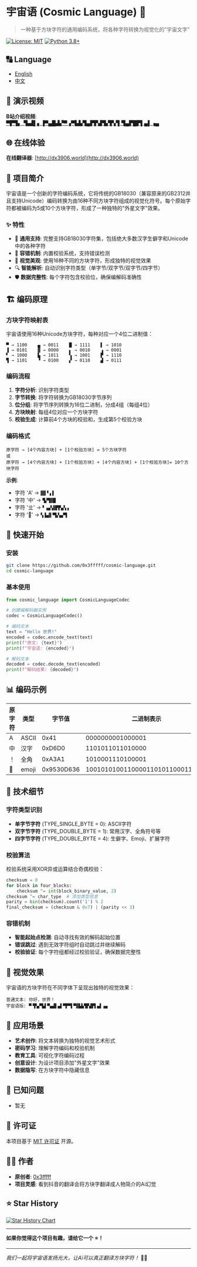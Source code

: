 # 宇宙语 (Cosmic Language) 🌌

> 一种基于方块字符的通用编码系统，将各种字符转换为视觉化的"宇宙文字"

[![License: MIT](https://img.shields.io/badge/License-MIT-yellow.svg)](https://opensource.org/licenses/MIT)
[![Python 3.8+](https://img.shields.io/badge/python-3.8+-blue.svg)](https://www.python.org/downloads/)

## 🔠 Language
- [English](README.EN.md)
- [中文](README.md)

## 🎥 演示视频

**B站介绍视频**: [▀▛▜▖▝▙▟▌▖▐▀▄█▟▞▀▗▀▙▙▜▄▛▛▟▜▞▛▞▌▜▄▛█▛▌▄▌▗▄](https://www.bilibili.com/video/BV1mMhizrE7h)

## 🌐 在线体验

**在线翻译器**: [http://dx3906.world](http://dx3906.world)

## 📖 项目简介

宇宙语是一个创新的字符编码系统，它将传统的GB18030（兼容原来的GB2312并且支持Unicode）编码转换为由16种不同方块字符组成的视觉化符号。每个原始字符都被编码为5或10个方块字符，形成了一种独特的"外星文字"效果。

### ✨ 特性

- 🎯 **通用支持**: 完整支持GB18030字符集，包括绝大多数汉字生僻字和Unicode中的各种字符
- 🔧 **容错机制**: 内置校验系统，支持错误检测
- 🎨 **视觉美观**: 使用16种不同的方块字符，形成独特的视觉效果
- 🔍 **智能解析**: 自动识别字符类型（单字节/双字节/双字节/四字节）
- 🛡️ **数据完整性**: 每个字符包含校验位，确保编解码准确性

## 🏗️ 编码原理

### 方块字符映射表

宇宙语使用16种Unicode方块字符，每种对应一个4位二进制值：

```
▀ → 1100    ▄ → 0011    █ → 1111    ▌ → 1010
▐ → 0101    ▓ → 0000    ▖ → 0010    ▗ → 0001
▘ → 1000    ▙ → 1011    ▚ → 1001    ▛ → 1110
▜ → 1101    ▝ → 0100    ▞ → 0110    ▟ → 0111
```

### 编码流程

1. **字符分析**: 识别字符类型
2. **字节转换**: 将字符转换为GB18030字节序列
3. **位分组**: 将字节序列转换为16位二进制，分成4组（每组4位）
4. **方块映射**: 每组4位对应一个方块字符
5. **校验生成**: 计算前4个方块的校验和，生成第5个校验方块

### 编码格式

```
原字符 → [4个内容方块] + [1个校验方块] = 5个方块字符
或
原字符 → [4个内容方块] + [1个校验方块] + [4个内容方块] + [1个校验方块]= 10个方块字符
```

**示例**:
- 字符 'A' → `▓▓▝▗▐`
- 字符 '中' → `▜▞▜▓█`
- 字符 '㐀' → `▘▗▄▚▓▛▛▄▚▗`
- 字符 '🥰' → `▚▐▄▓▝▜▞▄▞▜`


## 🚀 快速开始

### 安装

```bash
git clone https://github.com/0x3fffff/cosmic-language.git
cd cosmic-language
```

### 基本使用

```python
from cosmic_language import CosmicLanguageCodec

# 创建编解码器实例
codec = CosmicLanguageCodec()

# 编码文本
text = "Hello 世界!"
encoded = codec.encode_text(text)
print(f"原文: {text}")
print(f"宇宙语: {encoded}")

# 解码文本
decoded = codec.decode_text(encoded)
print(f"解码结果: {decoded}")
```


## 📊 编码示例

| 原字符 | 类型 | 字节值 | 二进制表示 | 宇宙语编码 |
|--------|------|--------|------------|------------|
| A | ASCII | 0x41 | 0000000001000001 | ▓▓▝▗▐ |
| 中 | 汉字 | 0xD6D0 | 1101011011010000 | ▜▞▜▓█ |
| ！ | 全角 | 0xA3A1 | 1010001110100001 | ▌▄▌▗▄ |
| 🥰 | emoji | 0x9530D636 | 10010101001100001101011000110110 | ▚▐▄▓▝▜▞▄▞▜ |

## 🔧 技术细节

### 字符类型识别

- **单字节字符** (TYPE_SINGLE_BYTE = 0): ASCII字符
- **双字节字符** (TYPE_DOUBLE_BYTE = 1): 常用汉字、全角符号等
- **四字节字符** (TYPE_DOUBLE_BYTE = 4): 生僻字、Emoji、扩展字符

### 校验算法

校验系统采用XOR异或运算结合奇偶校验：

```python
checksum = 0
for block in four_blocks:
    checksum ^= int(block_binary_value, 2)
checksum ^= char_type  # 添加类型信息
parity = bin(checksum).count('1') % 2
final_checksum = (checksum & 0x7) | (parity << 3)
```

### 容错机制

- **智能起始点检测**: 自动寻找有效的解码起始位置
- **错误跳过**: 遇到无效字符组时自动跳过并继续解码
- **校验验证**: 每个字符组都经过校验验证，确保数据完整性

## 🎨 视觉效果

宇宙语的方块字符在不同字体下呈现出独特的视觉效果：

```
普通文本: 你好，世界！
宇宙语版: ▀▝▛▄▀▙▌▀▄▟▌▄▌▀▛▀▌▀▓▙▙▜▛▟▛▌▄▌▗▄
```


## 🌟 应用场景

- **艺术创作**: 将文本转换为独特的视觉艺术形式
- **密码学习**: 理解字符编码和校验机制
- **教育工具**: 可视化字符编码过程
- **创意设计**: 为设计项目添加"外星文字"效果
- **数据隐写**: 在方块字符中隐藏信息


## 🐛 已知问题

- 暂无


## 📜 许可证

本项目基于 [MIT 许可证](LICENSE) 开源。

## 👨‍💻 作者

- **原创者**: [0x3fffff]([https://example.com/encoding-principles](http://ox3fffff.cn/))
- **项目灵感**: 看到抖音的翻译会将方块字翻译成人物简介的Ai幻觉

## ⭐️ Star History

[![Star History Chart](https://api.star-history.com/svg?repos=0x3fffff/cosmic-language&type=Date)](https://www.star-history.com/#0x3fffff/cosmic-language&Date)

---

**如果你觉得这个项目有趣，请给它一个 ⭐️！**

---

*我们一起将宇宙语发扬光大，让Ai可以真正翻译方块字符！* 🚀✨
